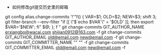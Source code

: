 * 如何修改git提交历史里的邮箱

git config alias.change-commits '!'"f() { VAR=\$1; OLD=\$2; NEW=\$3; shift 3; git filter-branch --env-filter \"if [[ \\\"\$\`echo \$VAR\`\\\" = '\$OLD' ]]; then export \$VAR='\$NEW'; fi\" \$@; }; f "
git change-commits GIT_AUTHOR_NAME erxiangbo@wacai.com shijian0912@163.com -f
git change-commits GIT_AUTHOR_EMAIL <old@email.com> <new@email.com> -f
git change-commits GIT_COMMITTER_NAME "<Old Name>" "<New Name>" -f
git change-commits GIT_COMMITTER_EMAIL <old@email.com> <new@email.com> -f